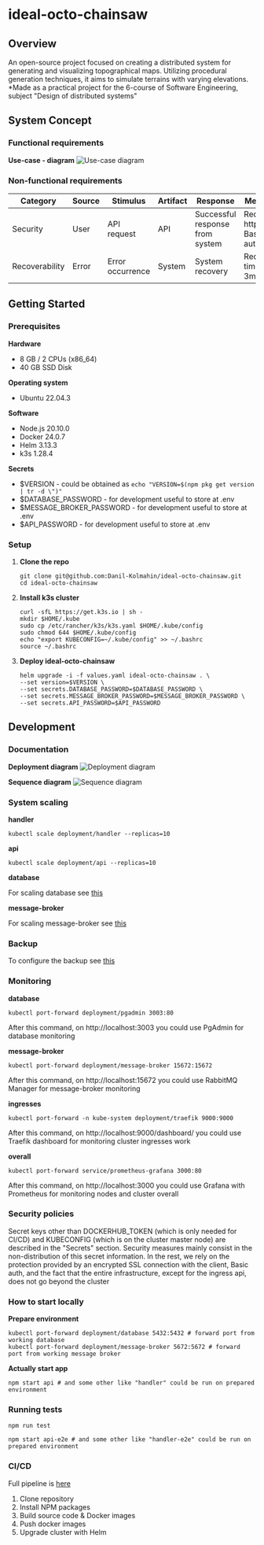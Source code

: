 # ideal-octo-chainsaw

## Overview
An open-source project focused on creating a distributed system for generating and visualizing topographical maps. Utilizing procedural generation techniques, it aims to simulate terrains with varying elevations.
*Made as a practical project for the 6-course of Software Engineering, subject "Design of distributed systems"

## System Concept
### Functional requirements
**Use-case - diagram**
![Use-case diagram](/docs/use-case.svg)

### Non-functional requirements
Category | Source | Stimulus | Artifact | Response | Measure
-|-|-|-|-|-
Security | User | API request | API | Successful response from system | Required https and Basic auth
Recoverability | Error | Error occurrence | System | System recovery | Recovery time < 3m

## Getting Started
### Prerequisites
**Hardware**
- 8 GB / 2 CPUs (x86_64)
- 40 GB SSD Disk

**Operating system**
- Ubuntu 22.04.3

**Software**
- Node.js 20.10.0
- Docker 24.0.7
- Helm 3.13.3
- k3s 1.28.4

**Secrets**
- \$VERSION - could be obtained as `echo "VERSION=$(npm pkg get version | tr -d \")"`
- \$DATABASE_PASSWORD - for development useful to store at .env
- \$MESSAGE_BROKER_PASSWORD - for development useful to store at .env
- \$API_PASSWORD - for development useful to store at .env

### Setup
1. **Clone the repo**
   ```
   git clone git@github.com:Danil-Kolmahin/ideal-octo-chainsaw.git
   cd ideal-octo-chainsaw
   ```

2. **Install k3s cluster**
   ```
   curl -sfL https://get.k3s.io | sh -
   mkdir $HOME/.kube  
   sudo cp /etc/rancher/k3s/k3s.yaml $HOME/.kube/config  
   sudo chmod 644 $HOME/.kube/config
   echo "export KUBECONFIG=~/.kube/config" >> ~/.bashrc
   source ~/.bashrc
   ```

3. **Deploy ideal-octo-chainsaw**
   ```
   helm upgrade -i -f values.yaml ideal-octo-chainsaw . \
   --set version=$VERSION \
   --set secrets.DATABASE_PASSWORD=$DATABASE_PASSWORD \
   --set secrets.MESSAGE_BROKER_PASSWORD=$MESSAGE_BROKER_PASSWORD \
   --set secrets.API_PASSWORD=$API_PASSWORD
   ```

## Development
### Documentation
**Deployment diagram**
![Deployment diagram](/docs/deployment.svg)

**Sequence diagram**
![Sequence diagram](/docs/sequence.svg)

### System scaling
**handler**
```
kubectl scale deployment/handler --replicas=10
```

**api**
```
kubectl scale deployment/api --replicas=10
```

**database**

For scaling database see [this](https://www.postgresql.org/docs/current/runtime-config-replication.html)

**message-broker**

For scaling message-broker see [this](https://www.rabbitmq.com/ha.html)

### Backup
To configure the backup see [this](https://kubernetes.io/docs/concepts/storage/volume-snapshots/)

### Monitoring
**database**
```
kubectl port-forward deployment/pgadmin 3003:80
```
After this command, on http://localhost:3003 you could use PgAdmin for database monitoring

**message-broker**
```
kubectl port-forward deployment/message-broker 15672:15672
```
After this command, on http://localhost:15672 you could use RabbitMQ Manager for message-broker monitoring

**ingresses**
```
kubectl port-forward -n kube-system deployment/traefik 9000:9000
```
After this command, on http://localhost:9000/dashboard/ you could use Traefik dashboard for monitoring cluster ingresses work

**overall**
```
kubectl port-forward service/prometheus-grafana 3000:80
```
After this command, on http://localhost:3000 you could use Grafana with Prometheus for monitoring nodes and cluster overall

### Security policies
Secret keys other than DOCKERHUB_TOKEN (which is only needed for CI/CD) and KUBECONFIG (which is on the cluster master node) are described in the "Secrets" section. Security measures mainly consist in the non-distribution of this secret information. In the rest, we rely on the protection provided by an encrypted SSL connection with the client, Basic auth, and the fact that the entire infrastructure, except for the ingress api, does not go beyond the cluster

### How to start locally
**Prepare environment**
```
kubectl port-forward deployment/database 5432:5432 # forward port from working database
kubectl port-forward deployment/message-broker 5672:5672 # forward port from working message broker
```
**Actually start app**
```
npm start api # and some other like "handler" could be run on prepared environment
```

### Running tests
```
npm run test
```
```
npm start api-e2e # and some other like "handler-e2e" could be run on prepared environment
```

### CI/CD
Full pipeline is [here](.github/workflows/ci-cd.yml)
1. Clone repository
2. Install NPM packages
3. Build source code & Docker images
4. Push docker images
5. Upgrade cluster with Helm
